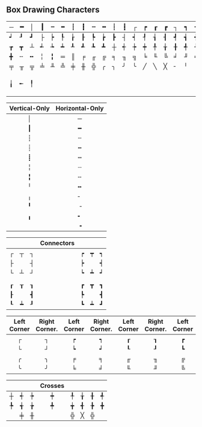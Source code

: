 



## Box Drawing Characters
|    ─    |    ━    |    │    |    ┃    |    ┄    |    ┅    |    ┆    |    ┇    |    ┈    |    ┉    |    ┊    |    ┋    |    ┌    |    ┍    |    ┎    |    ┏    |    ┐    |    ┑    |    ┒    |    ┓    |    └    |    ┕    |    ┖    |    ┗    |    ┘    |
| ------- | ------- | ------- | ------- | ------- | ------- | ------- | ------- | ------- | ------- | ------- | ------- | ------- | ------- | ------- | ------- | ------- | ------- | ------- | ------- | ------- | ------- | ------- | ------- | ------- |
|    ┙    |    ┚    |    ┛    |    ├    |    ┝    |    ┞    |    ┟    |    ┠    |    ┡    |    ┢    |    ┣    |    ┤    |    ┥    |    ┦    |    ┧    |    ┨    |    ┩    |    ┪    |    ┫    |    ┬    |    ┭    |    ┮    |    ┯    |    ┰    |    ┱    |
|    ┲    |    ┳    |    ┴    |    ┵    |    ┶    |    ┷    |    ┸    |    ┹    |    ┺    |    ┻    |    ┼    |    ┽    |    ┾    |    ┿    |    ╀    |    ╁    |    ╂    |    ╃    |    ╄    |    ╅    |    ╆    |    ╇    |    ╈    |    ╉    |    ╊    |
|    ╋    |    ╌    |    ╍    |    ╎    |    ╏    |    ═    |    ║    |    ╒    |    ╓    |    ╔    |    ╕    |    ╖    |    ╗    |    ╘    |    ╙    |    ╚    |    ╛    |    ╜    |    ╝    |    ╞    |    ╟    |    ╠    |    ╡    |    ╢    |    ╣    |
|    ╤    |    ╥    |    ╦    |    ╧    |    ╨    |    ╩    |    ╪    |    ╫    |    ╬    |    ╭    |    ╮    |    ╯    |    ╰    |    ╱    |    ╲    |    ╳    |    ╴    |    ╵    |    ╶    |    ╷    |    ╸    |    ╹    |    ╺    |    ╻    |    ╼    |
|    ╽    |    ╾    |    ╿    |<br><br><br>


|           Vertical-Only           |           Horizontal-Only           |
| --------------------------------- | ----------------------------------- |
|    <div align="center">│</div>    |     <div align="center">─</div>     |
|    <div align="center">┃</div>    |     <div align="center">━</div>     |
|    <div align="center">┆</div>    |     <div align="center">┄</div>     |
|    <div align="center">┊</div>    |     <div align="center">┅</div>     |
|    <div align="center">┋</div>    |     <div align="center">┉</div>     |
|    <div align="center">╎</div>    |     <div align="center">┈</div>     |
|    <div align="center">╏</div>    |     <div align="center">╌</div>     |
|    <div align="center">╵</div>    |     <div align="center">╍</div>     |
|    <div align="center">╷</div>    |     <div align="center">╴</div>     |
|    <div align="center">╹</div>    |     <div align="center">╶</div>     |
|    <div align="center">╻</div>    |     <div align="center">╸</div>     |
|                                   |     <div align="center">╺</div>     |<br><br><br>

|                             |                             |                             |          Connectors         |                             |                             |                             |
| --------------------------- | --------------------------- | --------------------------- | --------------------------- | --------------------------- | --------------------------- | --------------------------- |
| <div align="center">┌</div> | <div align="center">┬</div> | <div align="center">┐</div> |                             | <div align="center">┍</div> | <div align="center">┯</div> | <div align="center">┑</div> |
| <div align="center">├</div> | <div align="center"> </div> | <div align="center">┤</div> |                             | <div align="center">┝</div> | <div align="center"> </div> | <div align="center">┥</div> |
| <div align="center">└</div> | <div align="center">┴</div> | <div align="center">┘</div> |                             | <div align="center">┕</div> | <div align="center">┷</div> | <div align="center">┙</div> |
|                             |                             |                             |                             |                             |                             |                             |
| <div align="center">┎</div> | <div align="center">┰</div> | <div align="center">┒</div> |                             | <div align="center">┏</div> | <div align="center">┳</div> | <div align="center">┓</div> |
| <div align="center">┠</div> | <div align="center"> </div> | <div align="center">┫</div> |                             | <div align="center">┡</div> | <div align="center"> </div> | <div align="center">┫</div> |
| <div align="center">┖</div> | <div align="center">┷</div> | <div align="center">┚</div> |                             | <div align="center">┗</div> | <div align="center">┷</div> | <div align="center">┛</div> |
 
 

|         Left Corner         |        Right Corner.        |         Left Corner         |        Right Corner.        |         Left Corner         |        Right Corner.        |         Left Corner         |        Right Corner.        |
| --------------------------- | --------------------------- | --------------------------- | --------------------------- | --------------------------- | --------------------------- | --------------------------- | --------------------------- |
| <div align="center">┌</div> | <div align="center">┐</div> | <div align="center">┍</div> | <div align="center">┑</div> | <div align="center">┎</div> | <div align="center">┒</div> | <div align="center">┏</div> | <div align="center">┓</div> |
| <div align="center">└</div> | <div align="center">┘</div> | <div align="center">┕</div> | <div align="center">┙</div> | <div align="center">┖</div> | <div align="center">┚</div> | <div align="center">┗</div> | <div align="center">┛</div> |
| <div align="center">╭</div> | <div align="center">╮</div> | <div align="center">╒</div> | <div align="center">╕</div> | <div align="center">╓</div> | <div align="center">╖</div> | <div align="center">╔</div> | <div align="center">╗</div> |
| <div align="center">╰</div> | <div align="center">╯</div> | <div align="center">╘</div> | <div align="center">╛</div> | <div align="center">╙</div> | <div align="center">╜</div> | <div align="center">╚</div> | <div align="center">╝</div> |<br><br><br>

<!-- Total Characters Used out of 128: 55 -->

|                             |                             |                             |           Crosses           |                             |                             |                             |                             |
| --------------------------- | --------------------------- | --------------------------- | --------------------------- | --------------------------- | --------------------------- | --------------------------- | --------------------------- |
| <div align="center">┼</div> | <div align="center">┽</div> | <div align="center">┾</div> | <div align="center">┿</div> | <div align="center">╀</div> | <div align="center">╁</div> | <div align="center">╂</div> | <div align="center">╃</div> |
| <div align="center">╄</div> | <div align="center">╅</div> | <div align="center">╆</div> | <div align="center">╇</div> | <div align="center">╈</div> | <div align="center">╉</div> | <div align="center">╊</div> | <div align="center">╋</div> |
|                             | <div align="center">╪</div> | <div align="center">╫</div> |                             | <div align="center">╬</div> | <div align="center">╳</div> | <div align="center">╬</div> |

<!-- Total Characters Used out of 128: 76 -->

